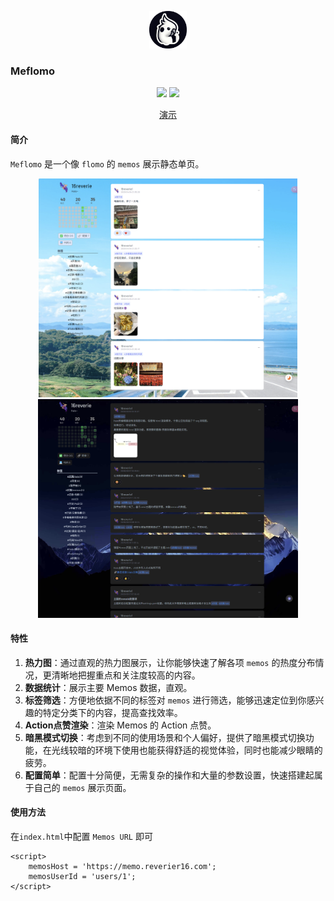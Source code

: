 <p align="center"><a href="https://www.usememos.com/"><img height="60px" src="./assets/memos.webp" /></a></p>

### Meflomo

<p align="center">
  <img src="https://img.shields.io/badge/MeFlomo-Page-cb5c83?labelColor=87c0ca" />
  <img src="https://img.shields.io/badge/Author-16Reverie-106898?labelColor=87c0ca" />
</p>
<p align="center">
<a href="https://ihavenoideaa.github.io/meflomos/">演示</a>
</p>

#### 简介
`Meflomo` 是一个像 `flomo` 的 `memos` 展示静态单页。

<p align="center">
    <img height="350px" src="./assets/image-1.png" />
    <img height="350px" src="./assets/image-2.png" />
</p>

#### 特性

1. **热力图**：通过直观的热力图展示，让你能够快速了解各项 `memos` 的热度分布情况，更清晰地把握重点和关注度较高的内容。
2. **数据统计**：展示主要 Memos 数据，直观。
3. **标签筛选**：方便地依据不同的标签对 `memos` 进行筛选，能够迅速定位到你感兴趣的特定分类下的内容，提高查找效率。
4. **Action点赞渲染**：渲染 Memos 的 Action 点赞。
3. **暗黑模式切换**：考虑到不同的使用场景和个人偏好，提供了暗黑模式切换功能，在光线较暗的环境下使用也能获得舒适的视觉体验，同时也能减少眼睛的疲劳。
4. **配置简单**：配置十分简便，无需复杂的操作和大量的参数设置，快速搭建起属于自己的 `memos` 展示页面。

#### 使用方法
在`index.html`中配置 `Memos URL` 即可
```
<script>
    memosHost = 'https://memo.reverier16.com';
    memosUserId = 'users/1';
</script>
``` 
